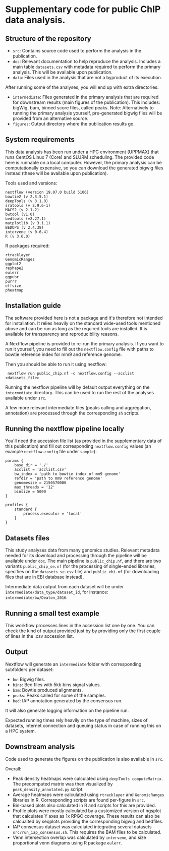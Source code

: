 # Supplementary code for public ChIP data analysis.

## Structure of the repository

- `src`: Contains source code used to perform the analysis in the publication.
- `doc`: Relevant documentation to help reproduce the analysis. Includes a main table `datasets.csv` with metadata required to perform the primary analysis. This will be available upon publication.
- `data`: Files used in the analysis that are not a byproduct of its execution.

After running some of the analyses, you will end up with extra directories:
- `intermediate`: Files generated in the primary analysis that are required for downstream results (main figures of the publication). This includes: bigWig, bam, binned score files, called peaks. Note: Alternatively to running the primary analysis yourself, pre-generated bigwig files will be provided from an alternative source.
- `figures`: Output directory where the publication results go.

## System requirements

This data analysis has been run under a HPC environment (UPPMAX) that runs 
CentOS Linux 7 (Core) and SLURM scheduling. The provided code here is runnable on a local computer. However,
the primary analysis can be computationally expensive, so you can download the generated bigwig files instead
(these will be available upon publication).

Tools used and versions:

    nextflow (version 19.07.0 build 5106)
    bowtie2 (v 2.3.5.1)
    deepTools (v 3.1.0)
    sratools (v 2.9.6-1)
    MACS2 (v 2.1.2)
    bwtool (v1.0)
    bedtools (v2.27.1)
    matplotlib (v 3.1.1)
    BEDOPS (v 2.4.38)
    intervene (v 0.6.4)
    R (v 3.6.0)

R packages required:

    rtracklayer
    GenomicRanges
    ggplot2
    reshape2
    eulerr
    ggpubr
    purrr
    effsize
    pheatmap


## Installation guide

The software provided here is not a package and it's therefore not intended for
installation. It relies heavily on the standard wide-used tools mentioned above and
 can be run as long as the required tools are installed. It is available 
for transparency and reproducibility reasons. 

A Nextflow pipeline is provided to re-run the primary analysis. If you want to run it
yourself, you need to fill out the `nextflow.config` file with paths to bowtie
reference index for mm9 and reference genome. 

Then you should be able to run it using nextflow: 

     nextflow run public_chip.nf -c nextflow.config --acclist <datasets_file> 

Running the nextflow pipeline will by default output everything on the `intermediate` directory.
This can be used to run the rest of the analyses available under `src`.

A few more relevant intermediate files (peaks calling and aggregation, annotation) are processed
through the corresponding `sh` scripts.

## Running the nextflow pipeline locally

You'll need the accession file list (as provided in the supplementary data of
this publication) and fill out corresponding `nextflow.config` values (an example 
`nextflow.config` file under `sample`):

    params {
        base_dir = './'
        acclist = 'acclist.csv'
        bw_index = 'path to bowtie index of mm9 genome'
        refdir = 'path to mm9 reference genome'
        genomesize = 2150570000
        max_threads = '12'
        binsize = 5000
    }

    profiles {
        standard {
            process.executor = 'local'
        }
    }


## Datasets files

This study analyses data from many genomics studies. Relevant metadata needed for its download
and processing through the pipeline will be available under `doc`. The main pipeline 
is `public_chip.nf`, and there are two variants `public_chip_se.nf` (for the processing of
single-ended libraries, specifies on the `datasets_se.csv` file) and `public_ebi.nf` (for
downloading files that are in EBI database instead).

Intermediate data output from each dataset will be under `intermediate/data_type/dataset_id`,
for instance: `intermediate/bw/Deaton_2016`.

## Running a small test example

This workflow processes lines in the accession list one by one. You can check
the kind of output provided just by by providing only the first couple of lines in the
.csv accession list.

## Output 

Nextflow will generate an `intermediate` folder with corresponding subfolders
per dataset:

- `bw`: Bigwig files.
- `bins`: Bed files with 5kb bins signal values.
- `bam`: Bowtie produced alignments.
- `peaks`: Peaks called for some of the samples.
- `bed`: IAP annotation generated by the consensus run.

It will also generate logging information on the pipeline run.

Expected running times rely heavily on the type of machine, sizes of datasets,
internet connection and queuing status in case of running this on a HPC system.

## Downstream analysis

Code used to generate the figures on the publication is also available in `src`.

Overall: 
- Peak density heatmaps were calculated using `deepTools computeMatrix`. The
precomputed matrix was then visualized by `peak_density_annotated.py` script. 
- Average heatmaps were calculated using `rtracklayer` and `GenomicRanges` libraries
in R. Corresponding scripts are found per-figure in `src`.
- Bin-based plots also calculated in R and scripts for this are provided.
- Profile plots were mostly calculated by a customized version of ngsplot that
calculates Y axes as 1x RPGC coverage. These results can also be calcualted by
seqplots providing the corresponding bigwig and bedfiles.
- IAP consensus dataset was calculated integrating several datasets `src/run_iap_consensus.sh`.
This requires the BAM files to be calculated.
- Venn intersection overlap was calculated by `intervene`, and size proportional 
venn diagrams using R package `eulerr`.




